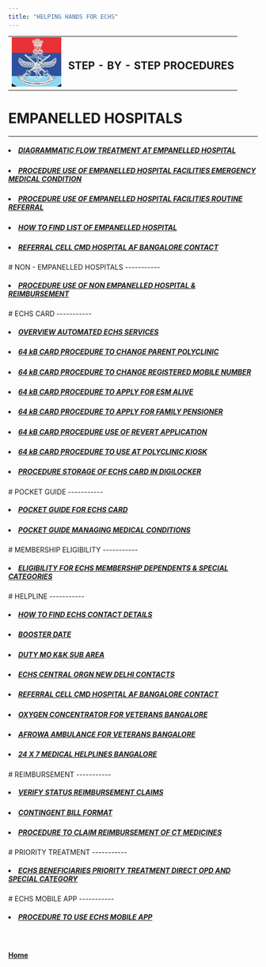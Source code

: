 ```yaml
---
title: "HELPING HANDS FOR ECHS"
---
```

<table>
  <tr><td><img src="https://github.com/echscoregroup/images/blob/main/Screenshot%202021-05-31%20092723.jpg?raw=true" width="100" height="100"></td>
    <td><h2>STEP - BY - STEP PROCEDURES</h2></td></tr>
 </table>

#	EMPANELLED HOSPITALS
-----------
<h5><li><a href="https://github.com/echscoregroup/ECHS-CORE-GROUP/raw/main/PROCEDURES/DIAGRAMMATIC%20FLOW%20TREATMENT%20AT%20EMPANELLED%20HOSPITAL.pdf">DIAGRAMMATIC FLOW TREATMENT AT EMPANELLED HOSPITAL</a></li></h5>
<h5><li><a href="https://github.com/echscoregroup/ECHS-CORE-GROUP/raw/main/PROCEDURES/PROCEDURE%20USE%20OF%20EMPANELLED%20HOSPITAL%20FACILITIES%20EMERGENCY%20MEDICAL%20CONDITION.pdf">PROCEDURE USE OF EMPANELLED HOSPITAL FACILITIES EMERGENCY MEDICAL CONDITION</a></li></h5>
<h5><li><a href="https://github.com/echscoregroup/ECHS-CORE-GROUP/raw/main/PROCEDURES/PROCEDURE%20USE%20OF%20EMPANELLED%20HOSPITAL%20FACILITIES%20ROUTINE%20REFERRAL.pdf">PROCEDURE USE OF EMPANELLED HOSPITAL FACILITIES ROUTINE REFERRAL</a></li></h5>
<h5><li><a href="https://github.com/echscoregroup/ECHS-CORE-GROUP/raw/main/PROCEDURES/HOW%20TO%20FIND%20LIST%20OF%20EMPANELLED%20HOSPITAL.pdf">HOW TO FIND LIST OF EMPANELLED HOSPITAL</a></li></h5>
<h5><li><a href="https://github.com/echscoregroup/ECHS-CORE-GROUP/raw/main/PROCEDURES/REFERRAL%20CELL%20CMD%20HOSPITAL%20AF%20BANGALORE%20CONTACT.pdf">REFERRAL CELL CMD HOSPITAL AF BANGALORE CONTACT</a></li></h5>
#	NON - EMPANELLED HOSPITALS
-----------
<h5><li><a href="https://github.com/echscoregroup/ECHS-CORE-GROUP/raw/main/PROCEDURES/PROCEDURE%20USE%20OF%20NON%20EMPANELLED%20HOSPITAL%20&%20REIMBURSEMENT.pdf">PROCEDURE USE OF NON EMPANELLED HOSPITAL & REIMBURSEMENT</a></li></h5>
#	ECHS CARD
-----------
<h5><li><a href="https://github.com/echscoregroup/ECHS-CORE-GROUP/raw/main/PROCEDURES/OVERVIEW%20AUTOMATED%20ECHS%20SERVICES.pdf">OVERVIEW AUTOMATED ECHS SERVICES</a></li></h5>
<h5><li><a href="https://github.com/echscoregroup/ECHS-CORE-GROUP/raw/main/PROCEDURES/64%20kB%20CARD%20PROCEDURE%20TO%20CHANGE%20PARENT%20POLYCLINIC.pdf">64 kB CARD PROCEDURE TO CHANGE PARENT POLYCLINIC</a></li></h5>
<h5><li><a href="https://github.com/echscoregroup/ECHS-CORE-GROUP/raw/main/PROCEDURES/64%20kB%20CARD%20PROCEDURE%20TO%20CHANGE%20REGISTERED%20MOBILE%20NUMBER.pdf">64 kB CARD PROCEDURE TO CHANGE REGISTERED MOBILE NUMBER</a></li></h5>
<h5><li><a href="https://github.com/echscoregroup/ECHS-CORE-GROUP/raw/main/PROCEDURES/64%20kB%20CARD%20PROCEDURE%20TO%20APPLY%20FOR%20ESM%20ALIVE.pdf">64 kB CARD PROCEDURE TO APPLY FOR ESM ALIVE</a></li></h5>
<h5><li><a href="https://github.com/echscoregroup/ECHS-CORE-GROUP/raw/main/PROCEDURES/64%20kB%20CARD%20PROCEDURE%20TO%20APPLY%20FOR%20FAMILY%20PENSIONER.pdf">64 kB CARD PROCEDURE TO APPLY FOR FAMILY PENSIONER</a></li></h5>
<h5><li><a href="https://github.com/echscoregroup/ECHS-CORE-GROUP/raw/main/PROCEDURES/64%20kB%20CARD%20PROCEDURE%20USE%20OF%20REVERT%20APPLICATION.pdf">64 kB CARD PROCEDURE USE OF REVERT APPLICATION</a></li></h5>
<h5><li><a href="https://github.com/echscoregroup/ECHS-CORE-GROUP/raw/main/PROCEDURES/64%20kB%20CARD%20PROCEDURE%20TO%20USE%20AT%20POLYCLINIC%20KIOSK.pdf">64 kB CARD PROCEDURE TO USE AT POLYCLINIC KIOSK</a></li></h5>
<h5><li><a href="https://github.com/echscoregroup/ECHS-CORE-GROUP/raw/main/PROCEDURES/PROCEDURE%20STORAGE%20OF%20ECHS%20CARD%20IN%20DIGILOCKER.pdf">PROCEDURE STORAGE OF ECHS CARD IN DIGILOCKER</a></li></h5>
#	POCKET GUIDE  
-----------
<h5><li><a href="https://github.com/echscoregroup/Helping-Hands-For-ECHS/raw/main/PROCEDURES/POCKET%20GUIDE%20FOR%20ECHS%20CARD.pdf">POCKET GUIDE FOR ECHS CARD</a></li></h5>
<h5><li><a href="https://github.com/echscoregroup/Helping-Hands-For-ECHS/raw/main/PROCEDURES/POCKET%20GUIDE%20MANAGING%20MEDICAL%20CONDITIONS.pdf">POCKET GUIDE MANAGING MEDICAL CONDITIONS</a></li></h5>
#	MEMBERSHIP ELIGIBILITY  
-----------
<h5><li><a href="https://github.com/echscoregroup/ECHS-CORE-GROUP/raw/main/PROCEDURES/ELIGIBILITY%20FOR%20ECHS%20MEMBERSHIP%20DEPENDENTS%20&%20SPECIAL%20CATEGORIES.pdf">ELIGIBILITY FOR ECHS MEMBERSHIP DEPENDENTS & SPECIAL CATEGORIES</a></li></h5>
#	HELPLINE 
-----------
<h5><li><a href="https://github.com/echscoregroup/ECHS-CORE-GROUP/raw/main/PROCEDURES/HOW%20TO%20FIND%20ECHS%20CONTACT%20DETAILS.pdf">HOW TO FIND ECHS CONTACT DETAILS</a></li></h5>
<h5><li><a href="https://github.com/echscoregroup/ECHS-CORE-GROUP/raw/main/PROCEDURES/BOOSTER%20DATE.pdf">BOOSTER DATE</a></li></h5>
<h5><li><a href="https://github.com/echscoregroup/ECHS-CORE-GROUP/raw/main/PROCEDURES/DUTY%20MO%20K&K%20SUB%20AREA.pdf">DUTY MO K&K SUB AREA</a></li></h5>
<h5><li><a href="https://github.com/echscoregroup/ECHS-CORE-GROUP/raw/main/PROCEDURES/ECHS%20CENTRAL%20ORGN%20NEW%20DELHI%20CONTACTS.pdf">ECHS CENTRAL ORGN NEW DELHI CONTACTS</a></li></h5>
<h5><li><a href="https://github.com/echscoregroup/ECHS-CORE-GROUP/raw/main/PROCEDURES/REFERRAL%20CELL%20CMD%20HOSPITAL%20AF%20BANGALORE%20CONTACT.pdf">REFERRAL CELL CMD HOSPITAL AF BANGALORE CONTACT</a></li></h5>
<h5><li><a href="https://github.com/echscoregroup/ECHS-CORE-GROUP/raw/main/PROCEDURES/OXYGEN%20CONCENTRATOR%20FOR%20VETERANS%20BANGALORE.pdf">OXYGEN CONCENTRATOR FOR VETERANS BANGALORE</a></li></h5>
<h5><li><a href="https://github.com/echscoregroup/ECHS-CORE-GROUP/raw/main/PROCEDURES/AFROWA%20AMBULANCE%20FOR%20VETERANS BANGALORE.pdf">AFROWA AMBULANCE FOR VETERANS BANGALORE</a></li></h5>
<h5><li><a href="https://github.com/echscoregroup/ECHS-CORE-GROUP/raw/main/PROCEDURES/24%20X%207%20MEDICAL%20HELPLINES BANGALORE.pdf">24 X 7 MEDICAL HELPLINES BANGALORE</a></li></h5>
#	REIMBURSEMENT 
-----------
<h5><li><a href="https://github.com/echscoregroup/ECHS-CORE-GROUP/raw/main/PROCEDURES/VERIFY%20STATUS%20REIMBURSEMENT%20CLAIMS.pdf">VERIFY STATUS REIMBURSEMENT CLAIMS</a></li></h5>
<h5><li><a href="https://github.com/echscoregroup/ECHS-CORE-GROUP/raw/main/PROCEDURES/CONTINGENT%20BILL%20FORMAT.pdf">CONTINGENT BILL FORMAT</a></li></h5>
<h5><li><a href="https://github.com/echscoregroup/ECHS-CORE-GROUP/raw/main/PROCEDURES/PROCEDURE%20TO%20CLAIM%20REIMBURSEMENT%20OF%20CT%20MEDICINES.pdf">PROCEDURE TO CLAIM REIMBURSEMENT OF CT MEDICINES</a></li></h5>
#	PRIORITY TREATMENT 
-----------
<h5><li><a href="https://github.com/echscoregroup/ECHS-CORE-GROUP/raw/main/PROCEDURES/ECHS%20BENEFICIARIES%20PRIORITY%20TREATMENT%20DIRECT%20OPD%20AND%20SPECIAL%20CATEGORY.pdf">ECHS BENEFICIARIES PRIORITY TREATMENT DIRECT OPD AND SPECIAL CATEGORY</a></li></h5>
#	ECHS MOBILE APP 
-----------
<h5><li><a href="https://github.com/echscoregroup/Helping-Hands-For-ECHS/raw/main/PROCEDURES/PROCEDURE%20%20TO%20USE%20ECHS%20MOBILE%20APP.pdf">PROCEDURE TO USE ECHS MOBILE APP</a></li></h5>

<br>

 <h4><a href="https://echscoregroup.github.io/Helping-Hands-For-ECHS/">Home</a></h4><br>
